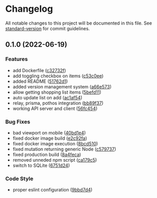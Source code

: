 # Changelog

All notable changes to this project will be documented in this file. See [standard-version](https://github.com/conventional-changelog/standard-version) for commit guidelines.

## 0.1.0 (2022-06-19)


### Features

* add Dockerfile ([c32732f](https://github.com/fazo96/foodiepad/commit/c32732f63ba6e4d30fa3262fbc5f721977d3fd6d))
* add toggling checkbox on items ([c53c0ee](https://github.com/fazo96/foodiepad/commit/c53c0ee4730212cf599e716c20e4e2b3b0d70153))
* added README ([51762d1](https://github.com/fazo96/foodiepad/commit/51762d13050bd8f5a4c28f182c2850d773d3b114))
* added version management system ([a66e573](https://github.com/fazo96/foodiepad/commit/a66e5730ec2b84e7973dc37fcf296079c6dce9ce))
* allow getting shopping list items ([5befd11](https://github.com/fazo96/foodiepad/commit/5befd118e3a1dff88c2a7717941d01ed08b08bc8))
* auto update list on add ([ac1af54](https://github.com/fazo96/foodiepad/commit/ac1af54cefa053871fd07d0336cd875f22e6ab47))
* relay, prisma, pothos integration ([bb89f37](https://github.com/fazo96/foodiepad/commit/bb89f37f4f75cc2f0df329d9206f09cbec48e8b5))
* working API server and client ([56fc454](https://github.com/fazo96/foodiepad/commit/56fc45412520a111865126565ec3015d3dfa447d))


### Bug Fixes

* bad viewport on mobile ([40bd1e4](https://github.com/fazo96/foodiepad/commit/40bd1e4f258fad07100321d41977364be02cb8db))
* fixed docker image build ([e2c92fa](https://github.com/fazo96/foodiepad/commit/e2c92faee9c41917940bce67ddd0245fceeef366))
* fixed docker image execution ([8bcd510](https://github.com/fazo96/foodiepad/commit/8bcd51031c219e721b52642293669e29a3a28ff6))
* fixed mutation returning generic Node ([c579737](https://github.com/fazo96/foodiepad/commit/c579737938ab98da583abaf238201461b56fc161))
* fixed production build ([8a4feca](https://github.com/fazo96/foodiepad/commit/8a4fecad0313aff5d79f7d78e8eade70d500dccf))
* removed unneded npm script ([ca179c5](https://github.com/fazo96/foodiepad/commit/ca179c52b8eeb6818b99d09840f11c8561c66da4))
* switch to SQLite ([6751d24](https://github.com/fazo96/foodiepad/commit/6751d24e8629007ad649eaa48567b56b59fbb7da))


### Code Style

* proper eslint configuration ([9bbd7d4](https://github.com/fazo96/foodiepad/commit/9bbd7d42f876e053b46a16f76c205b1f47040b7d))
